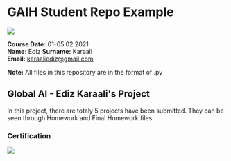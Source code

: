 # GAIH Student Repo Example
![](img/logo.png)

**Course Date:** 01-05.02.2021  
**Name:** Ediz
**Surname:** Karaali  
**Email:** karaaliediz@gmail.com  

**Note:** All files in this repository are in the format of .py 

## Global AI - Ediz Karaali's Project
In this project, there are totaly 5 projects have been submitted. They can be seen through Homework and Final Homework files

### Certification
![](img/certificate_ex.png)

